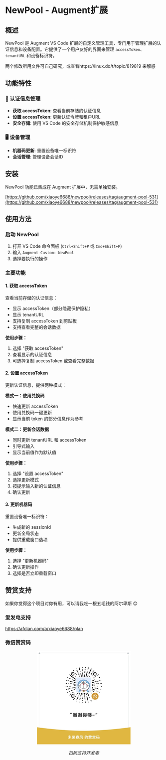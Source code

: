 # NewPool - Augment扩展

## 概述

NewPool 是 Augment VS Code 扩展的自定义管理工具，专门用于管理扩展的认证信息和设备配置。它提供了一个用户友好的界面来管理 `accessToken`、`tenantURL` 和设备标识符。

两个修改所用文件可自己研究，或查看https://linux.do/t/topic/819819 来解惑

## 功能特性

### 🔐 认证信息管理
- **获取 accessToken**: 查看当前存储的认证信息
- **设置 accessToken**: 更新认证令牌和租户URL
- **安全存储**: 使用 VS Code 的安全存储机制保护敏感信息

### 🖥️ 设备管理
- **机器码更新**: 重置设备唯一标识符
- **会话管理**: 管理设备会话ID

## 安装

NewPool 功能已集成在 Augment 扩展中，无需单独安装。

[https://github.com/xiaoye6688/newpool/releases/tag/augment-pool-531](https://github.com/xiaoye6688/newpool/releases/tag/augment-pool-531)

## 使用方法

### 启动 NewPool

1. 打开 VS Code 命令面板 (`Ctrl+Shift+P` 或 `Cmd+Shift+P`)
2. 输入 `Augment Custom: NewPool`
3. 选择要执行的操作

### 主要功能

#### 1. 获取 accessToken

查看当前存储的认证信息：

- 显示 accessToken（部分隐藏保护隐私）
- 显示 tenantURL
- 支持复制 accessToken 到剪贴板
- 支持查看完整的会话数据

**使用步骤：**
1. 选择 "获取 accessToken"
2. 查看显示的认证信息
3. 可选择复制 accessToken 或查看完整数据

#### 2. 设置 accessToken

更新认证信息，提供两种模式：

**模式一：使用兑换码**
- 快速更新 accessToken
- 使用兑换码一键更新
- 显示当前 token 的部分信息作为参考

**模式二：更新会话数据**
- 同时更新 tenantURL 和 accessToken
- 引导式输入
- 显示当前值作为默认值

**使用步骤：**
1. 选择 "设置 accessToken"
2. 选择更新模式
3. 按提示输入新的认证信息
4. 确认更新

#### 3. 更新机器码

重置设备唯一标识符：

- 生成新的 sessionId
- 更新全局状态
- 提供重载窗口选项

**使用步骤：**
1. 选择 "更新机器码"
2. 确认更新操作
3. 选择是否立即重载窗口


## 赞赏支持

如果你觉得这个项目对你有用，可以请我吃一根五毛钱的阿尔卑斯 😊

### 爱发电支持
https://afdian.com/a/xiaoye6688/plan

### 微信赞赏码
<div align="center">
  <img src="weixinzanshang.jpg" alt="微信赞赏码" width="300">
  <p><em>扫码支持开发者</em></p>
</div>

